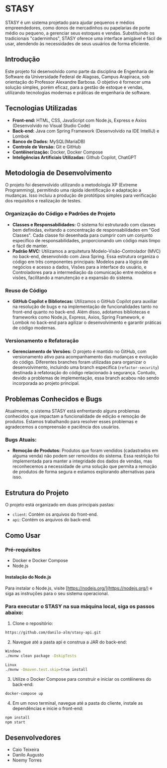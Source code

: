 # STASY

STASY é um sistema projetado para ajudar pequenos e médios empreendedores, como donos de mercadinhos ou papelarias de porte médio ou pequeno, a gerenciar seus estoques e vendas. Substituindo os tradicionais "caderninhos", STASY oferece uma interface amigável e fácil de usar, atendendo às necessidades de seus usuários de forma eficiente.

## Introdução

Este projeto foi desenvolvido como parte da disciplina de Engenharia de Software da Universidade Federal de Alagoas, Campus Arapiraca, sob orientação do Professor Alexandre Barbosa. O objetivo é fornecer uma solução simples, porém eficaz, para a gestão de estoque e vendas, utilizando tecnologias modernas e práticas de engenharia de software.

## Tecnologias Utilizadas

- **Front-end:** HTML, CSS, JavaScript com Node.js, Express e Axios (Desenvolvido no Visual Studio Code)
- **Back-end:** Java com Spring Framework (Desenvolvido na IDE IntelliJ) e Lombok
- **Banco de Dados:** MySQL(MariaDB)
- **Controle de Versão:** Git e GitHub
- **Contêinerização:** Docker, Docker Compose
- **Inteligências Artificiais Utilizadas:** Github Copilot, ChatGPT

## Metodologia de Desenvolvimento

O projeto foi desenvolvido utilizando a metodologia XP (Extreme Programming), permitindo uma rápida identificação e adaptação a mudanças. Isso incluiu a produção de protótipos simples para verificação dos requisitos e realização de testes.

### Organização do Código e Padrões de Projeto

- **Classes e Responsabilidades:** O sistema foi estruturado com classes bem definidas, evitando a concentração de responsabilidades em "God Classes". Cada classe foi desenhada para cumprir com um conjunto específico de responsabilidades, proporcionando um código mais limpo e fácil de manter.
- **Padrão MVC:** Utilizamos a arquitetura Modelo-Visão-Controlador (MVC) no back-end, desenvolvido com Java Spring. Essa estrutura organiza o código em três componentes principais: Modelos para a lógica de negócios e acesso a dados, Visões para a interface do usuário, e Controladores para a intermediação da comunicação entre modelos e visões, facilitando a manutenção e a expansão do sistema.

### Reuso de Código

- **GitHub Copilot e Bibliotecas:** Utilizamos o GitHub Copilot para auxiliar na resolução de bugs e na implementação de funcionalidades tanto no front-end quanto no back-end. Além disso, adotamos bibliotecas e frameworks como Node.js, Express, Axios, Spring Framework, e Lombok no back-end para agilizar o desenvolvimento e garantir práticas de código modernas.

### Versionamento e Refatoração

- **Gerenciamento de Versões:** O projeto é mantido no GitHub, com versionamento ativo para acompanhamento das mudanças e evolução do código. Diferentes branches foram utilizadas para organizar o desenvolvimento, incluindo uma branch específica (`refactor-security`) destinada à refatoração do código relacionado à segurança. Contudo, devido a problemas de implementação, essa branch acabou não sendo incorporada ao projeto principal.

## Problemas Conhecidos e Bugs

Atualmente, o sistema STASY está enfrentando alguns problemas conhecidos que impactam a funcionalidade de edição e remoção de produtos. Estamos trabalhando para resolver esses problemas e agradecemos a compreensão e paciência dos usuários.

### Bugs Atuais:
- **Remoção de Produtos:** Produtos que foram vendidos (cadastrados em alguma venda) não podem ser removidos do sistema. Essa restrição foi implementada para manter a integridade dos dados de vendas, mas reconhecemos a necessidade de uma solução que permita a remoção de produtos de forma segura e estamos explorando alternativas para isso.

## Estrutura do Projeto

O projeto está organizado em duas principais pastas:
- `client`: Contém os arquivos do front-end.
- `api`: Contém os arquivos do back-end.

## Como Usar

### Pré-requisitos

- Docker e Docker Compose
- Node.js

#### Instalação do Node.js

Para instalar o Node.js, visite [https://nodejs.org/](https://nodejs.org/) e siga as instruções para o seu sistema operacional.

### Para executar o STASY na sua máquina local, siga os passos abaixo:

1. Clone o repositório:

```bash
https://github.com/danilo-alm/stasy-api.git
```

2. Navegue até a pasta api e construa a JAR do back-end:
```bash
Windows
./mvnw clean package -DskipTests
```
```bash
Linux
./mvnw -Dmaven.test.skip=true install
```
3. Utilize o Docker Compose para construir e iniciar os contêineres do back-end:
```bash
docker-compose up
```
4. Em um novo terminal, navegue até a pasta do cliente, instale as dependências e inicie o front-end:
```bash
npm install
npm start
```

## Desenvolvedores

- Caio Teixeira
- Danilo Augusto
- Noemy Torres
